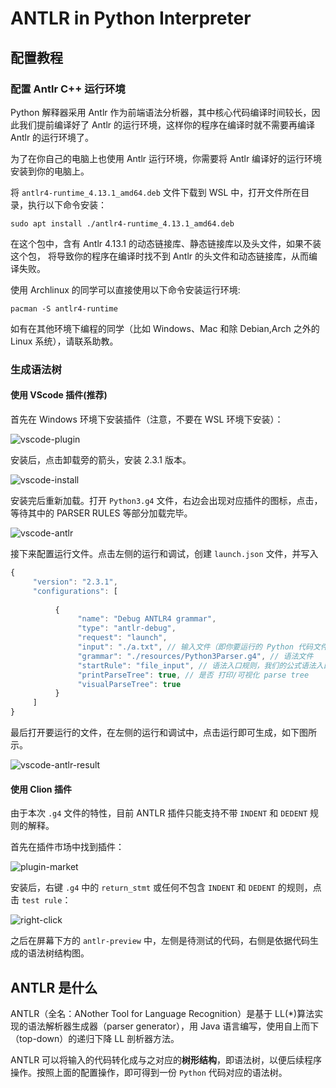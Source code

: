 # ANTLR in Python Interpreter

## 配置教程

### 配置 Antlr C++ 运行环境

Python 解释器采用 Antlr 作为前端语法分析器，其中核心代码编译时间较长，因此我们提前编译好了 Antlr 的运行环境，这样你的程序在编译时就不需要再编译 Antlr 的运行环境了。

为了在你自己的电脑上也使用 Antlr 运行环境，你需要将 Antlr 编译好的运行环境安装到你的电脑上。

将 `antlr4-runtime_4.13.1_amd64.deb` 文件下载到 WSL 中，打开文件所在目录，执行以下命令安装：

```shell
sudo apt install ./antlr4-runtime_4.13.1_amd64.deb
```

在这个包中，含有 Antlr 4.13.1 的动态链接库、静态链接库以及头文件，如果不装这个包，
将导致你的程序在编译时找不到 Antlr 的头文件和动态链接库，从而编译失败。

使用 Archlinux 的同学可以直接使用以下命令安装运行环境:
```shell
pacman -S antlr4-runtime
```

如有在其他环境下编程的同学（比如 Windows、Mac 和除 Debian,Arch 之外的 Linux 系统），请联系助教。

### 生成语法树

#### 使用 VScode 插件(推荐)

首先在 Windows 环境下安装插件（注意，不要在 WSL 环境下安装）：

![vscode-plugin](https://github.com/ACMClassCourse-2023/Python-Interpreter-2023/blob/main/docs/vscode-plugin.png)

安装后，点击卸载旁的箭头，安装 2.3.1 版本。

![vscode-install](https://github.com/ACMClassCourse-2023/Python-Interpreter-2023/blob/main/docs/vscode-install.png)

安装完后重新加载。打开 `Python3.g4` 文件，右边会出现对应插件的图标，点击，等待其中的 PARSER RULES 等部分加载完毕。

![vscode-antlr](https://github.com/ACMClassCourse-2023/Python-Interpreter-2023/blob/main/docs/vscode-antlr.png)

接下来配置运行文件。点击左侧的运行和调试，创建 `launch.json` 文件，并写入

```javascript
{ 
     "version": "2.3.1", 
     "configurations": [ 
     
          { 
               "name": "Debug ANTLR4 grammar", 
               "type": "antlr-debug", 
               "request": "launch", 
               "input": "./a.txt", // 输入文件（即你要运行的 Python 代码文件） 
               "grammar": "./resources/Python3Parser.g4", // 语法文件
               "startRule": "file_input", // 语法入口规则，我们的公式语法入口规则是 file_input
               "printParseTree": true, // 是否 打印/可视化 parse tree 
               "visualParseTree": true 
          } 
     ] 
} 
```

最后打开要运行的文件，在左侧的运行和调试中，点击运行即可生成，如下图所示。

![vscode-antlr-result](https://github.com/ACMClassCourse-2023/Python-Interpreter-2023/blob/main/docs/vscode-antlr-result.png)

#### 使用 Clion 插件

由于本次 `.g4` 文件的特性，目前 ANTLR 插件只能支持不带 `INDENT` 和 `DEDENT` 规则的解释。

首先在插件市场中找到插件：

![plugin-market](https://github.com/ACMClassCourse-2023/Python-Interpreter-2023/blob/main/docs/plugin-market.png)

安装后，右键 `.g4` 中的 `return_stmt` 或任何不包含 `INDENT` 和 `DEDENT` 的规则，点击 `test rule`：

![right-click](https://github.com/ACMClassCourse-2023/Python-Interpreter-2023/blob/main/docs/right-click.png)

之后在屏幕下方的 `antlr-preview` 中，左侧是待测试的代码，右侧是依据代码生成的语法树结构图。

## ANTLR 是什么

ANTLR（全名：ANother Tool for Language Recognition）是基于 LL(\*)算法实现的语法解析器生成器（parser generator），用 Java 语言编写，使用自上而下（top-down）的递归下降 LL 剖析器方法。

ANTLR 可以将输入的代码转化成与之对应的**树形结构**，即语法树，以便后续程序操作。按照上面的配置操作，即可得到一份 `Python` 代码对应的语法树。
